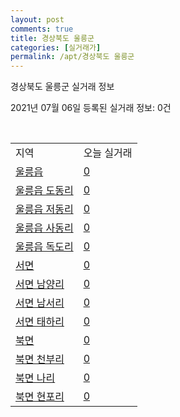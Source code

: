```yaml
---
layout: post
comments: true
title: 경상북도 울릉군
categories: [실거래가]
permalink: /apt/경상북도 울릉군
---
```


경상북도 울릉군 실거래 정보

2021년 07월 06일 등록된 실거래 정보: 0건

<script type="text/javascript">
  google.charts.load('current', {'packages':['corechart']});
  google.charts.setOnLoadCallback(drawChart);

  function drawChart() {
    var data = google.visualization.arrayToDataTable([['거래일', '매매', '전월세', '전매'], ['20-12', 2, 0, 0]]);

    var options = {
      title: '최근 유형별 거래량 추이',
      legend: { position: 'bottom' }
    };

    var chart = new google.visualization.LineChart(document.getElementById('columnchart_material'));
    chart.draw(data, (options));
  }
</script>

<div id="columnchart_material" style="width: 95%; margin-left: -35px"></div>
<br>
<table class="sortable">
  <tr>
    <td>지역</td>
    <td>오늘 실거래</td>
  </tr>

  
  <tr class="item">
    <td><a href="경상북도 울릉군 울릉읍">울릉읍</a></td>
    <td><a href="경상북도 울릉군 울릉읍">0</a></td>
  </tr>
    

  <tr class="item">
    <td><a href="경상북도 울릉군 울릉읍 도동리">울릉읍 도동리</a></td>
    <td><a href="경상북도 울릉군 울릉읍 도동리">0</a></td>
  </tr>
    

  <tr class="item">
    <td><a href="경상북도 울릉군 울릉읍 저동리">울릉읍 저동리</a></td>
    <td><a href="경상북도 울릉군 울릉읍 저동리">0</a></td>
  </tr>
    

  <tr class="item">
    <td><a href="경상북도 울릉군 울릉읍 사동리">울릉읍 사동리</a></td>
    <td><a href="경상북도 울릉군 울릉읍 사동리">0</a></td>
  </tr>
    

  <tr class="item">
    <td><a href="경상북도 울릉군 울릉읍 독도리">울릉읍 독도리</a></td>
    <td><a href="경상북도 울릉군 울릉읍 독도리">0</a></td>
  </tr>
    

  <tr class="item">
    <td><a href="경상북도 울릉군 서면">서면</a></td>
    <td><a href="경상북도 울릉군 서면">0</a></td>
  </tr>
    

  <tr class="item">
    <td><a href="경상북도 울릉군 서면 남양리">서면 남양리</a></td>
    <td><a href="경상북도 울릉군 서면 남양리">0</a></td>
  </tr>
    

  <tr class="item">
    <td><a href="경상북도 울릉군 서면 남서리">서면 남서리</a></td>
    <td><a href="경상북도 울릉군 서면 남서리">0</a></td>
  </tr>
    

  <tr class="item">
    <td><a href="경상북도 울릉군 서면 태하리">서면 태하리</a></td>
    <td><a href="경상북도 울릉군 서면 태하리">0</a></td>
  </tr>
    

  <tr class="item">
    <td><a href="경상북도 울릉군 북면">북면</a></td>
    <td><a href="경상북도 울릉군 북면">0</a></td>
  </tr>
    

  <tr class="item">
    <td><a href="경상북도 울릉군 북면 천부리">북면 천부리</a></td>
    <td><a href="경상북도 울릉군 북면 천부리">0</a></td>
  </tr>
    

  <tr class="item">
    <td><a href="경상북도 울릉군 북면 나리">북면 나리</a></td>
    <td><a href="경상북도 울릉군 북면 나리">0</a></td>
  </tr>
    

  <tr class="item">
    <td><a href="경상북도 울릉군 북면 현포리">북면 현포리</a></td>
    <td><a href="경상북도 울릉군 북면 현포리">0</a></td>
  </tr>
    


</table>


    